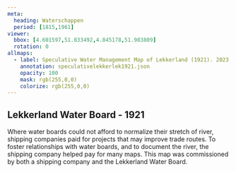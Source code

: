 ```yaml
---
meta:
  heading: Waterschappen
  period: [1815,1961]
viewer:
  bbox: [4.601597,51.833492,4.845178,51.983809]
  rotation: 0
allmaps:
  - label: Speculative Water Management Map of Lekkerland (1921). 2023. 925 x 625 mm, Scale 1:10,000. The Berlage. 
    annotation: speculativelekkerlek1921.json
    opacity: 100
    mask: rgb(255,0,0)
    colorize: rgb(255,0,0)
---
```


## Lekkerland Water Board - 1921

Where water boards could not afford to normalize their stretch of river, shipping companies paid for projects that may improve trade routes. To foster relationships with water boards, and to document the river, the shipping company helped pay for many maps. This map was commissioned by both a shipping company and the Lekkerland Water Board. 